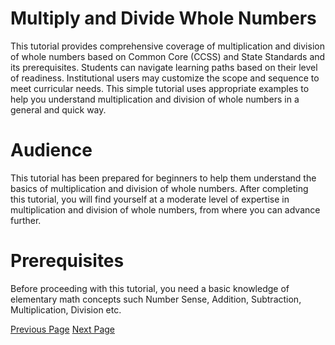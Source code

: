 # Multiply and Divide Whole Numbers
This tutorial provides comprehensive coverage of multiplication and division of whole numbers based on Common Core (CCSS) and State Standards and its prerequisites. Students can navigate learning paths based on their level of readiness. Institutional users may customize the scope and sequence to meet curricular needs. This simple tutorial uses appropriate examples to help you understand multiplication and division of whole numbers in a general and quick way.

# Audience
This tutorial has been prepared for beginners to help them understand the basics of multiplication and division of whole numbers. After completing this tutorial, you will find yourself at a moderate level of expertise in multiplication and division of whole numbers, from where you can advance further.

# Prerequisites
Before proceeding with this tutorial, you need a basic knowledge of elementary math concepts such Number Sense, Addition, Subtraction, Multiplication, Division etc.


[Previous Page](../multiply_and_divide_whole_numbers/index.md) [Next Page](../multiply_and_divide_whole_numbers/multiplication_as_repeated_addition.md) 
